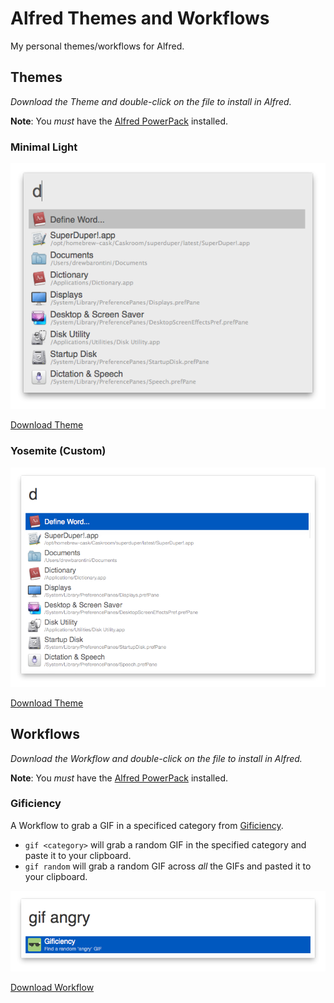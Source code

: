 Alfred Themes and Workflows
===========================

My personal themes/workflows for Alfred.

Themes
------

_Download the Theme and double-click on the file to install in Alfred._

**Note**: You _must_ have the [Alfred PowerPack](http://www.alfredapp.com/powerpack/) installed.

### Minimal Light

![Minimal Light](Themes/Screenshots/screenshot-minimal.png)

[Download Theme](https://github.com/drewbarontini/alfred/raw/master/Themes/Minimal%20Light.alfredappearance)

### Yosemite (Custom)

![Yosemite (Custom)](Themes/Screenshots/screenshot-yosemite.png)

[Download Theme](https://github.com/drewbarontini/alfred/raw/master/Themes/Yosemite%20(Custom).alfredappearance)

Workflows
---------

_Download the Workflow and double-click on the file to install in Alfred._

**Note**: You _must_ have the [Alfred PowerPack](http://www.alfredapp.com/powerpack/) installed.

### Gificiency

A Workflow to grab a GIF in a specificed category from [Gificiency](http://gificiency.com).

- `gif <category>` will grab a random GIF in the specified category and paste it to your clipboard.
- `gif random` will grab a random GIF across _all_ the GIFs and pasted it to your clipboard.

![Gificiency](Workflows/Screenshots/screenshot-gificiency.png)

[Download Workflow](https://github.com/drewbarontini/alfred/raw/master/Workflows/Gificiency.alfredworkflow)

